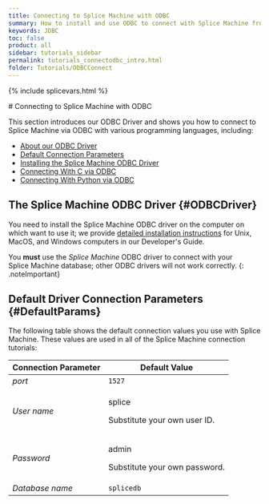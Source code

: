 ```yaml
---
title: Connecting to Splice Machine with ODBC
summary: How to install and use ODBC to connect with Splice Machine from various programming languages.
keywords: JDBC
toc: false
product: all
sidebar: tutorials_sidebar
permalink: tutorials_connectodbc_intro.html
folder: Tutorials/ODBCConnect
---
```

{% include splicevars.html %}
<section>
<div class="TopicContent" data-swiftype-index="true" markdown="1">
# Connecting to Splice Machine with ODBC

This section introduces our ODBC Driver and shows you how to connect to Splice Machine via ODBC with various programming languages, including:

* [About our ODBC Driver](#ODBCDriver)
* [Default Connection Parameters](#DefaultParams)
* [Installing the Splice Machine ODBC Driver](tutorials_connect_odbcinstall.html)
* [Connecting With C via ODBC](tutorials_connect_odbcc.html)
* [Connecting With Python via ODBC](tutorials_connect_python.html)

## The Splice Machine ODBC Driver   {#ODBCDriver}

You need to install the Splice Machine ODBC driver on the computer on
which want to use it; we provide [detailed installation instructions](tutorials_connect_odbcinstall.html) for
Unix, MacOS, and Windows computers in our Developer's Guide.

You **must** use the *Splice Machine* ODBC driver to connect
with your Splice Machine database; other ODBC drivers will not work
correctly.
{: .noteImportant}

## Default Driver Connection Parameters   {#DefaultParams}

The following table shows the default connection values you use with
Splice Machine. These values are used in all of the Splice Machine
connection tutorials:

<table summary="Table of default Splice Machine connection parameters.">
    <col />
    <col />
    <thead>
        <tr>
            <th>Connection Parameter</th>
            <th>Default Value</th>
        </tr>
    </thead>
    <tbody>
        <tr>
            <td><em>port</em></td>
            <td><code>1527</code></td>
        </tr>
        <tr>
            <td><em>User name</em></td>
            <td><p><span class="HighlightedCode">splice</span></p>
                <p>Substitute your own user ID.</p></td>
        </tr>
        <tr>
            <td><em>Password</em></td>
            <td><p><span class="HighlightedCode">admin</span></p>
                <p>Substitute your own password.</p></td>
</td>
        </tr>
        <tr>
            <td><em>Database name</em></td>
            <td><code>splicedb</code></td>
        </tr>
    </tbody>
</table>

</div>
</section>
